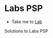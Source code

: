 # Labs PSP
  - Take me to [Lab](https://kodekloud.com/courses/1378608/lectures/31704504)
  
Solutions to Labs PSP

  
 